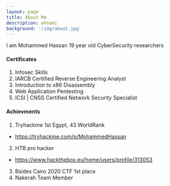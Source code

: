```yaml
---
layout: page
title: About Me
description: whoami
background: '/img/about.jpg'
---
```


I am Mohammed Hassan 19 year old CyberSecurity researchers

#### Certificates
1. Infosec Skills
  1. IARCB Certified Reverse Engineering Analyst 
  2. Introduction to x86 Disassembly
  3. Web Application Pentesting
2. ICSI | CNSS Certified Network Security Specialist

#### Achievments
1. Tryhackme 1st Egypt, 43 WorldRank
  * https://tryhackme.com/p/MohammedHassan
2. HTB pro hacker
  * https://www.hackthebox.eu/home/users/profile/313053
3. Bsides Cairo 2020 CTF 1st place
4. Nakerah Team Member

